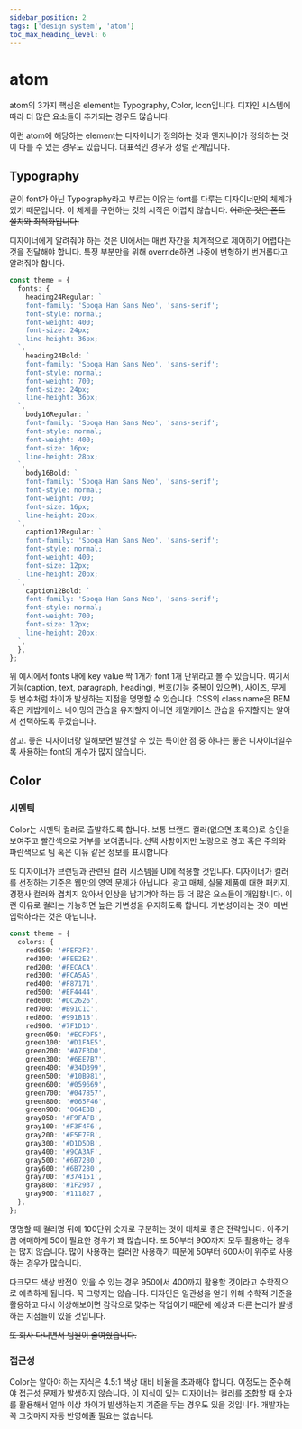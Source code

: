 ```yaml
---
sidebar_position: 2
tags: ['design system', 'atom']
toc_max_heading_level: 6
---
```


# atom

atom의 3가지 핵심은 element는 Typography, Color, Icon입니다. 디자인 시스템에 따라 더 많은 요소들이 추가되는 경우도 많습니다.

이런 atom에 해당하는 element는 디자이너가 정의하는 것과 엔지니어가 정의하는 것이 다를 수 있는 경우도 있습니다. 대표적인 경우가 정렬 관계입니다.

## Typography

굳이 font가 아닌 Typography라고 부르는 이유는 font를 다루는 디자이너만의 체계가 있기 때문입니다. 이 체계를 구현하는 것의 시작은 어렵지 않습니다. ~~어려운 것은 폰트 설치와 최적화입니다.~~

디자이너에게 알려줘야 하는 것은 UI에서는 매번 자간을 체계적으로 제어하기 어렵다는 것을 전달해야 합니다. 특정 부분만을 위해 override하면 나중에 변형하기 번거롭다고 알려줘야 합니다.

```ts title="styles/theme.ts"
const theme = {
  fonts: {
    heading24Regular: `
    font-family: 'Spoqa Han Sans Neo', 'sans-serif';
    font-style: normal;
    font-weight: 400;
    font-size: 24px;
    line-height: 36px;
  `,
    heading24Bold: `
    font-family: 'Spoqa Han Sans Neo', 'sans-serif';
    font-style: normal;
    font-weight: 700;
    font-size: 24px;
    line-height: 36px;
  `,
    body16Regular: `
    font-family: 'Spoqa Han Sans Neo', 'sans-serif';
    font-style: normal;
    font-weight: 400;
    font-size: 16px;
    line-height: 28px;
  `,
    body16Bold: `
    font-family: 'Spoqa Han Sans Neo', 'sans-serif';
    font-style: normal;
    font-weight: 700;
    font-size: 16px;
    line-height: 28px;
  `,
    caption12Regular: `
    font-family: 'Spoqa Han Sans Neo', 'sans-serif';
    font-style: normal;
    font-weight: 400;
    font-size: 12px;
    line-height: 20px;
  `,
    caption12Bold: `
    font-family: 'Spoqa Han Sans Neo', 'sans-serif';
    font-style: normal;
    font-weight: 700;
    font-size: 12px;
    line-height: 20px;
  `,
  },
};
```

위 예시에서 fonts 내에 key value 짝 1개가 font 1개 단위라고 볼 수 있습니다. 여기서 기능(caption, text, paragraph, heading), 번호(기능 중복이 있으면), 사이즈, 무게 등 변수처럼 차이가 발생하는 지점을 명명할 수 있습니다. CSS의 class name은 BEM 혹은 케밥케이스 네이밍의 관습을 유지할지 아니면 케멀케이스 관습을 유지할지는 알아서 선택하도록 두겠습니다.

참고. 좋은 디자이너랑 일해보면 발견할 수 있는 특이한 점 중 하나는 좋은 디자이너일수록 사용하는 font의 개수가 많지 않습니다.

## Color

### 시멘틱

Color는 시멘틱 컬러로 출발하도록 합니다. 보통 브랜드 컬러(없으면 초록으)로 승인을 보여주고 빨간색으로 거부를 보여줍니다. 선택 사항이지만 노랑으로 경고 혹은 주의와 파란색으로 팀 혹은 이유 같은 정보를 표시합니다.

또 디자이너가 브랜딩과 관련된 컬러 시스템을 UI에 적용할 것입니다. 디자이너가 컬러를 선정하는 기준은 웹만의 영역 문제가 아닙니다. 광고 매체, 실물 제품에 대한 패키지, 경쟁사 컬러와 겹치지 않아서 인상을 남기겨야 하는 등 더 많은 요소들이 개입합니다. 이런 이유로 컬러는 가능하면 높은 가변성을 유지하도록 합니다. 가변성이라는 것이 매번 입력하라는 것은 아닙니다.

```ts title="styles/theme.ts"
const theme = {
  colors: {
    red050: '#FEF2F2',
    red100: '#FEE2E2',
    red200: '#FECACA',
    red300: '#FCA5A5',
    red400: '#F87171',
    red500: '#EF4444',
    red600: '#DC2626',
    red700: '#B91C1C',
    red800: '#991B1B',
    red900: '#7F1D1D',
    green050: '#ECFDF5',
    green100: '#D1FAE5',
    green200: '#A7F3D0',
    green300: '#6EE7B7',
    green400: '#34D399',
    green500: '#10B981',
    green600: '#059669',
    green700: '#047857',
    green800: '#065F46',
    green900: '064E3B',
    gray050: '#F9FAFB',
    gray100: '#F3F4F6',
    gray200: '#E5E7EB',
    gray300: '#D1D5DB',
    gray400: '#9CA3AF',
    gray500: '#6B7280',
    gray600: '#6B7280',
    gray700: '#374151',
    gray800: '#1F2937',
    gray900: '#111827',
  },
};
```

명명할 때 컬러명 뒤에 100단위 숫자로 구분하는 것이 대체로 좋은 전략입니다. 아주가끔 애매하게 50이 필요한 경우가 꽤 많습니다. 또 50부터 900까지 모두 활용하는 경우는 많지 않습니다. 많이 사용하는 컬러만 사용하기 때문에 50부터 600사이 위주로 사용하는 경우가 많습니다.

다크모드 색상 반전이 있을 수 있는 경우 950에서 400까지 활용할 것이라고 수학적으로 예측하게 됩니다. 꼭 그렇지는 않습니다. 디자인은 일관성을 얻기 위해 수학적 기준을 활용하고 다시 이상해보이면 감각으로 맞추는 작업이기 때문에 예상과 다른 논리가 발생하는 지점들이 있을 것입니다.

~~또 회사 다니면서 팀원이 줄여줬습니다.~~

### 접근성

Color는 알아야 하는 지식은 4.5:1 색상 대비 비율을 초과해야 합니다. 이정도는 준수해야 접근성 문제가 발생하지 않습니다. 이 지식이 있는 디자이너는 컬러를 조합할 때 숫자를 활용해서 얼마 이상 차이가 발생하는지 기준을 두는 경우도 있을 것입니다. 개발자는 꼭 그것마저 자동 반영해줄 필요는 없습니다.

<!-- 이러한 접근성 문제는 작게는 잠시 아주 조금 SEO에서 불리해질 수 있거나 극단적이면 장애시민단체에게 소송당할 수 있습니다. -->

<!--

font는 일상적으로 디자이너도 원래 서체(typeface)라고 불러야 하는 것을 알아도 font라고 부르는 경우가 많습니다.

font란 사이즈, 무게, 서체, 행간, 자간에 대한 구체적인 체계가 있습니다.

디자이너는 타이포그레피에 대한 체계를 기준을 잡고 그 이후 의존성을 갖는 레이아웃에 대한 체계를 갖고 또 shape에 대한 체계를 짜는 경우도 많습니다.

-->

<!--
@todo: 구현예시 확보하고 추가하기

## Icon

아이콘은 svg 이미지입니다. 용량이 상당히 작은 편입니다. 그래서 협업전략이 다양하고 프론트엔드가 구현하는 전략도 다양합니다.

제가 회사에서 재직하던 시절에는 [Nucleo](https://nucleoapp.com/)로 공유했습니다. 스타트업 입장에서 구독비용이 꽤비쌉니다.

대안이 되는 전략은 스토리지에 올리기, SVG를 하드코딩 등이 있습니다.

아이콘은 fill, line 2가지 유형이 있을 수 있습니다. 이 유형마다 컬러가 다르게 들어갑니다. 또 badge에 영향을 받는 것까지 설계하는 경우도 있습니다. 또 아이콘은 사이즈별 구분도 있습니다.

-->
